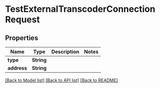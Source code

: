 # TestExternalTranscoderConnectionRequest

## Properties

Name | Type | Description | Notes
------------ | ------------- | ------------- | -------------
**type** | **String** |  | 
**address** | **String** |  | 

[[Back to Model list]](../README.md#documentation-for-models) [[Back to API list]](../README.md#documentation-for-api-endpoints) [[Back to README]](../README.md)


